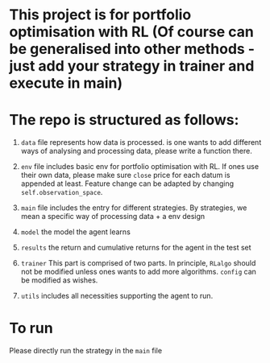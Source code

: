 # This project is for portfolio optimisation with RL (Of course can be generalised into other methods - just add your strategy in trainer and execute in main)

# The repo is structured as follows:

1. ``data`` file  represents how data is processed. is one wants to add different ways of analysing and processing data, please write a function there.

2. ``env`` file includes basic env for portfolio optimisation with RL. If ones use their own data, please make sure ``close`` price for each datum is appended at least. Feature change can be adapted by changing ``self.observation_space``.

3. ``main`` file includes the entry for different strategies. By strategies, we mean a specific way of processing data + a env design

4. ``model`` the model the agent learns

5. ``results`` the return and cumulative returns for the agent in the test set

6.  ``trainer`` This part is comprised of two parts. In principle, ``RLalgo`` should not be modified unless ones wants to add more algorithms. ``config`` can be modified as wishes.

7.  ``utils`` includes all necessities supporting the agent to run.

# To run

Please directly run the strategy in the ``main`` file
